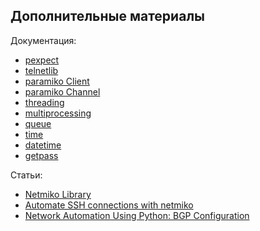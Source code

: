 ## Дополнительные материалы

Документация:

* [pexpect](https://pexpect.readthedocs.io/en/stable/index.html)
* [telnetlib](https://docs.python.org/3/library/telnetlib.html)
* [paramiko Client](http://docs.paramiko.org/en/2.0/api/client.html)
* [paramiko Channel](http://docs.paramiko.org/en/2.0/api/channel.html)
* [threading](https://docs.python.org/3/library/threading.html)
* [multiprocessing](https://docs.python.org/3/library/multiprocessing.html)
* [queue](https://docs.python.org/3/library/queue.html)
* [time](https://docs.python.org/3/library/time.html)
* [datetime](https://docs.python.org/3/library/datetime.html)
* [getpass](https://docs.python.org/3/library/getpass.html)

Статьи:
* [Netmiko Library](https://pynet.twb-tech.com/blog/automation/netmiko.html)
* [Automate SSH connections with netmiko](https://codingnetworker.com/2016/03/automate-ssh-connections-with-netmiko/)
* [Network Automation Using Python: BGP Configuration](http://www.networkcomputing.com/networking/network-automation-using-python-bgp-configuration/1423704194)

